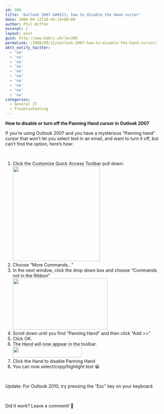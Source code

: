 ```yaml
---
id: 386
title: 'Outlook 2007 &#8211; how to disable the Hand cursor'
date: 2008-09-12T16:44:14+00:00
author: Phil Wiffen
excerpt: |
layout: post
guid: http://www.kabri.uk/?p=386
permalink: /2008/09/12/outlook-2007-how-to-disable-the-hand-cursor/
aktt_notify_twitter:
  - 'no'
  - 'no'
  - 'no'
  - 'no'
  - 'no'
  - 'no'
  - 'no'
  - 'no'
  - 'no'
  - 'no'
categories:
  - General IT
  - Troubleshooting
---
```

**How to disable or turn off the Panning Hand cursor in Outlook 2007**

If you&#8217;re using Outlook 2007 and you have a mysterious &#8220;Panning hand&#8221; cursor that won&#8217;t let you select text in an email, and want to turn it off, but can&#8217;t find the option, here&#8217;s how:

&nbsp;

  1. Click the Customize Quick Access Toolbar pull down:  
    [<img loading="lazy" class="alignnone size-medium wp-image-388" title="2008-09-12_163519" src="http://www.kabri.uk/wp-content/uploads/2008/09/2008-09-12_163519-276x300.png" alt="" width="276" height="300" />](http://www.kabri.uk/wp-content/uploads/2008/09/2008-09-12_163519.png)
  2. Choose &#8220;More Commands&#8230;&#8221;
  3. In the next window, click the drop down box and choose &#8220;Commands not in the Ribbon&#8221;  
    [<img loading="lazy" class="alignnone size-medium wp-image-389" title="2008-09-12_163648" src="http://www.kabri.uk/wp-content/uploads/2008/09/2008-09-12_163648-300x162.png" alt="" width="300" height="162" />](http://www.kabri.uk/wp-content/uploads/2008/09/2008-09-12_163648.png)
  4. Scroll down until you find &#8220;Panning Hand&#8221; and then click &#8220;Add >>&#8221;
  5. Click OK.
  6. The Hand will now appear in the toolbar.  
    [<img loading="lazy" class="alignnone size-full wp-image-387" title="2008-09-12_163849" src="http://www.kabri.uk/wp-content/uploads/2008/09/2008-09-12_163849.png" alt="" width="218" height="34" />](http://www.kabri.uk/wp-content/uploads/2008/09/2008-09-12_163849.png)
  7. Click the Hand to disable Panning Hand
  8. You can now select/copy/highlight text 😀

&nbsp;

Update: For Outlook 2010, try pressing the &#8220;Esc&#8221; key on your keyboard.

&nbsp;

Did it work? Leave a comment! 🙂